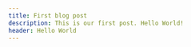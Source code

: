 ```yaml
---
title: First blog post
description: This is our first post. Hello World!
header: Hello World
---
```



